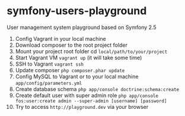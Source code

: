 symfony-users-playground
========================

User management system playground based on Symfony 2.5

1. Config Vagrant in your local machine
1. Download composer to the root project folder
1. Mount your project root folder cd `local/path/to/your/project`
1. Start Vagrant VM `vagrant up` (it will take some time)
1. SSH to Vagrant `vagrant ssh`
1. Update composer `php composer.phar update`
1. Config MySQL to Vagrant or to your local machine `app/config/parameters.yml`
1. Create database schema `php app/console doctrine:schema:create`
1. Create default user with super admin role `php app/console fos:user:create admin --super-admin [username] [password]`
1. Try to access `http://playground.dev` via your browser
